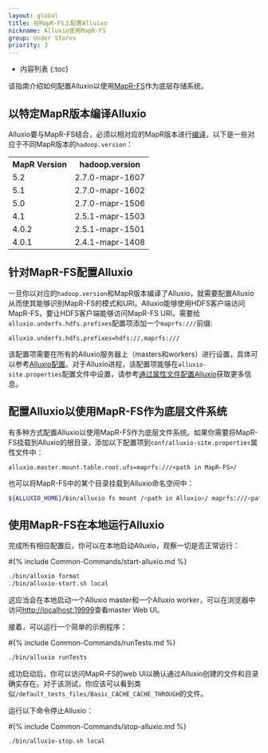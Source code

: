 ```yaml
---
layout: global
title: 在MapR-FS上配置Alluixo
nickname: Alluxio使用MapR-FS
group: Under Stores
priority: 3
---
```


* 内容列表
{:toc}

该指南介绍如何配置Alluxio以使用[MapR-FS](https://www.mapr.com/products/mapr-fs)作为底层存储系统。

## 以特定MapR版本编译Alluxio

Alluxio要与MapR-FS结合，必须以相对应的MapR版本进行[编译](Building-Alluxio-From-Source.html)，以下是一些对应于不同MapR版本的`hadoop.version`：

<table class="table table-striped">
<tr><th>MapR Version</th><th>hadoop.version</th></tr>
<tr>
  <td>5.2</td>
  <td>2.7.0-mapr-1607</td>
</tr>
<tr>
  <td>5.1</td>
  <td>2.7.0-mapr-1602</td>
</tr>
<tr>
  <td>5.0</td>
  <td>2.7.0-mapr-1506</td>
</tr>
<tr>
  <td>4.1</td>
  <td>2.5.1-mapr-1503</td>
</tr>
<tr>
  <td>4.0.2</td>
  <td>2.5.1-mapr-1501</td>
</tr>
<tr>
  <td>4.0.1</td>
  <td>2.4.1-mapr-1408</td>
</tr>
</table>

## 针对MapR-FS配置Alluxio

一旦你以对应的`hadoop.version`和MapR版本编译了Alluxio，就需要配置Alluxio从而使其能够识别MapR-FS的模式和URI。Alluxio能够使用HDFS客户端访问MapR-FS，要让HDFS客户端能够访问MapR-FS URI，需要给`alluxio.underfs.hdfs.prefixes`配置项添加一个`maprfs:///`前缀:

```
alluxio.underfs.hdfs.prefixes=hdfs://,maprfs:///
```

该配置项需要在所有的Alluxio服务器上（masters和workers）进行设置，具体可以参考[Alluxio配置](Configuration-Settings.html)。对于Alluxio进程，该配置项能够在`alluxio-site.properties`配置文件中设置，请参考[通过属性文件配置Alluxio](Configuration-Settings.html#property-files)获取更多信息。

## 配置Alluxio以使用MapR-FS作为底层文件系统

有多种方式配置Alluxio以使用MapR-FS作为底层文件系统。如果你需要将MapR-FS挂载到Alluxio的根目录，添加以下配置项到`conf/alluxio-site.properties`属性文件中：

```
alluxio.master.mount.table.root.ufs=maprfs:///<path in MapR-FS>/
```

也可以将MapR-FS中的某个目录挂载到Alluxio命名空间中：

```bash
${ALLUXIO_HOME}/bin/alluxio fs mount /<path in Alluxio>/ maprfs:///<path in MapR-FS>/
```

## 使用MapR-FS在本地运行Alluxio

完成所有相应配置后，你可以在本地启动Alluxio，观察一切是否正常运行：

#{% include Common-Commands/start-alluxio.md %}
```bash
./bin/alluxio format
./bin/alluxio-start.sh local
```

这应当会在本地启动一个Alluxio master和一个Alluxio worker，可以在浏览器中访问[http://localhost:19999](http://localhost:19999)查看master Web UI。

接着，可以运行一个简单的示例程序：

#{% include Common-Commands/runTests.md %}
```bash
./bin/alluxio runTests
```

成功启动后，你可以访问MapR-FS的web UI以确认通过Alluxio创建的文件和目录确实存在。对于该测试，你应该可以看到类似`/default_tests_files/Basic_CACHE_CACHE_THROUGH`的文件。

运行以下命令停止Alluxio：

#{% include Common-Commands/stop-alluxio.md %}
```bash
./bin/alluxio-stop.sh local
```
